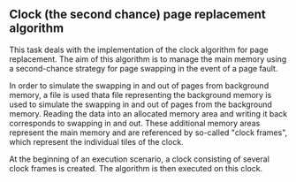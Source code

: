 ## Clock (the second chance) page replacement algorithm


This task deals with the implementation of the clock algorithm for page replacement. The aim of this algorithm is to manage the main memory using a second-chance strategy for page swapping in the event of a page fault. 

In order to simulate the swapping in and out of pages from background memory, a file is used thata file representing the background memory is used to simulate the swapping in and out of pages from the background memory. Reading the data into an allocated memory area and writing it back corresponds to swapping in and out. These additional memory areas represent the main memory and are referenced by so-called "clock frames", which represent the individual tiles of the clock. 

At the beginning of an execution scenario, a clock consisting of several clock frames is created. The algorithm is then executed on this clock.
